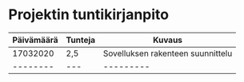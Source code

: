 # Projektin tuntikirjanpito

| Päivämäärä | Tunteja | Kuvaus |
| ---------- | ------- | ------ |
| 17032020 | 2,5 | Sovelluksen rakenteen suunnittelu |
| -------- | --- | --------- |
